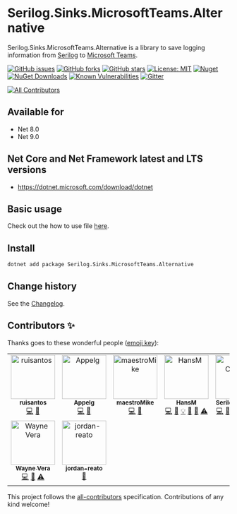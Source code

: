 Serilog.Sinks.MicrosoftTeams.Alternative
====================================

Serilog.Sinks.MicrosoftTeams.Alternative is a library to save logging information from [Serilog](https://github.com/serilog/serilog) to [Microsoft Teams](https://products.office.com/en-us/microsoft-teams/group-chat-software).

[![GitHub issues](https://img.shields.io/github/issues/serilog-contrib/Serilog.Sinks.MicrosoftTeams.Alternative.svg)](https://github.com/serilog-contrib/Serilog.Sinks.MicrosoftTeams.Alternative/issues)
[![GitHub forks](https://img.shields.io/github/forks/serilog-contrib/Serilog.Sinks.MicrosoftTeams.Alternative.svg)](https://github.com/serilog-contrib/Serilog.Sinks.MicrosoftTeams.Alternative/network)
[![GitHub stars](https://img.shields.io/github/stars/serilog-contrib/Serilog.Sinks.MicrosoftTeams.Alternative.svg)](https://github.com/serilog-contrib/Serilog.Sinks.MicrosoftTeams.Alternative/stargazers)
[![License: MIT](https://img.shields.io/badge/License-MIT-blue.svg)](https://raw.githubusercontent.com/serilog-contrib/Serilog.Sinks.MicrosoftTeams.Alternative/master/License.txt)
[![Nuget](https://img.shields.io/badge/Serilog.Sinks.MicrosoftTeams.Alternative-Nuget-brightgreen.svg)](https://www.nuget.org/packages/Serilog.Sinks.MicrosoftTeams.Alternative/)
[![NuGet Downloads](https://img.shields.io/nuget/dt/Serilog.Sinks.MicrosoftTeams.Alternative.svg)](https://www.nuget.org/packages/Serilog.Sinks.MicrosoftTeams.Alternative/)
[![Known Vulnerabilities](https://snyk.io/test/github/serilog-contrib/Serilog.Sinks.MicrosoftTeams.Alternative/badge.svg)](https://snyk.io/test/github/serilog-contrib/Serilog.Sinks.MicrosoftTeams.Alternative)
[![Gitter](https://img.shields.io/matrix/Serilog-Sinks-MicrosoftTeams_community%3Agitter.im?server_fqdn=matrix.org)](https://matrix.to/#/#Serilog-Sinks-MicrosoftTeams_community:gitter.im)
<!-- ALL-CONTRIBUTORS-BADGE:START - Do not remove or modify this section -->
[![All Contributors](https://img.shields.io/badge/all_contributors-9-orange.svg?style=flat-square)](#contributors-)
<!-- ALL-CONTRIBUTORS-BADGE:END -->

## Available for
* Net 8.0
* Net 9.0

## Net Core and Net Framework latest and LTS versions
* https://dotnet.microsoft.com/download/dotnet

## Basic usage
Check out the how to use file [here](https://github.com/serilog-contrib/Serilog.Sinks.MicrosoftTeams.Alternative/blob/master/HowToUse.md).

## Install
```bash
dotnet add package Serilog.Sinks.MicrosoftTeams.Alternative
```

Change history
--------------

See the [Changelog](https://github.com/serilog-contrib/Serilog.Sinks.MicrosoftTeams.Alternative/blob/master/Changelog.md).

## Contributors ✨

Thanks goes to these wonderful people ([emoji key](https://allcontributors.org/docs/en/emoji-key)):

<!-- ALL-CONTRIBUTORS-LIST:START - Do not remove or modify this section -->
<!-- prettier-ignore-start -->
<!-- markdownlint-disable -->
<table>
  <tbody>
    <tr>
      <td align="center" valign="top" width="14.28%"><a href="https://github.com/ruisantos"><img src="https://avatars.githubusercontent.com/u/218613?v=4?s=100" width="100px;" alt="ruisantos"/><br /><sub><b>ruisantos</b></sub></a><br /><a href="https://github.com/serilog-contrib/Serilog.Sinks.MicrosoftTeams.Alternative/commits?author=ruisantos" title="Code">💻</a> <a href="https://github.com/serilog-contrib/Serilog.Sinks.MicrosoftTeams.Alternative/commits?author=ruisantos" title="Documentation">📖</a></td>
      <td align="center" valign="top" width="14.28%"><a href="https://github.com/Appelg"><img src="https://avatars.githubusercontent.com/u/50763504?v=4?s=100" width="100px;" alt="Appelg"/><br /><sub><b>Appelg</b></sub></a><br /><a href="https://github.com/serilog-contrib/Serilog.Sinks.MicrosoftTeams.Alternative/commits?author=Appelg" title="Code">💻</a> <a href="https://github.com/serilog-contrib/Serilog.Sinks.MicrosoftTeams.Alternative/commits?author=Appelg" title="Documentation">📖</a></td>
      <td align="center" valign="top" width="14.28%"><a href="https://github.com/maestroMike"><img src="https://avatars.githubusercontent.com/u/2403754?v=4?s=100" width="100px;" alt="maestroMike"/><br /><sub><b>maestroMike</b></sub></a><br /><a href="https://github.com/serilog-contrib/Serilog.Sinks.MicrosoftTeams.Alternative/commits?author=maestroMike" title="Code">💻</a> <a href="https://github.com/serilog-contrib/Serilog.Sinks.MicrosoftTeams.Alternative/commits?author=maestroMike" title="Documentation">📖</a></td>
      <td align="center" valign="top" width="14.28%"><a href="https://franzhuber23.blogspot.de/"><img src="https://avatars.githubusercontent.com/u/9639361?v=4?s=100" width="100px;" alt="HansM"/><br /><sub><b>HansM</b></sub></a><br /><a href="https://github.com/serilog-contrib/Serilog.Sinks.MicrosoftTeams.Alternative/commits?author=SeppPenner" title="Code">💻</a> <a href="https://github.com/serilog-contrib/Serilog.Sinks.MicrosoftTeams.Alternative/commits?author=SeppPenner" title="Documentation">📖</a> <a href="#example-SeppPenner" title="Examples">💡</a> <a href="#maintenance-SeppPenner" title="Maintenance">🚧</a> <a href="#projectManagement-SeppPenner" title="Project Management">📆</a> <a href="https://github.com/serilog-contrib/Serilog.Sinks.MicrosoftTeams.Alternative/commits?author=SeppPenner" title="Tests">⚠️</a></td>
      <td align="center" valign="top" width="14.28%"><a href="https://github.com/serilog-contrib"><img src="https://avatars.githubusercontent.com/u/78050538?v=4?s=100" width="100px;" alt="Serilog Contrib"/><br /><sub><b>Serilog Contrib</b></sub></a><br /><a href="https://github.com/serilog-contrib/Serilog.Sinks.MicrosoftTeams.Alternative/commits?author=serilog-contrib" title="Code">💻</a> <a href="https://github.com/serilog-contrib/Serilog.Sinks.MicrosoftTeams.Alternative/commits?author=serilog-contrib" title="Documentation">📖</a> <a href="#example-serilog-contrib" title="Examples">💡</a> <a href="#maintenance-serilog-contrib" title="Maintenance">🚧</a> <a href="#projectManagement-serilog-contrib" title="Project Management">📆</a> <a href="https://github.com/serilog-contrib/Serilog.Sinks.MicrosoftTeams.Alternative/commits?author=serilog-contrib" title="Tests">⚠️</a></td>
      <td align="center" valign="top" width="14.28%"><a href="https://github.com/nelsonroliveira"><img src="https://avatars.githubusercontent.com/u/10381502?v=4?s=100" width="100px;" alt="Nelson Oliveira"/><br /><sub><b>Nelson Oliveira</b></sub></a><br /><a href="https://github.com/serilog-contrib/Serilog.Sinks.MicrosoftTeams.Alternative/commits?author=nelsonroliveira" title="Code">💻</a> <a href="https://github.com/serilog-contrib/Serilog.Sinks.MicrosoftTeams.Alternative/commits?author=nelsonroliveira" title="Documentation">📖</a></td>
      <td align="center" valign="top" width="14.28%"><a href="https://goman.ch"><img src="https://avatars.githubusercontent.com/u/32844137?v=4?s=100" width="100px;" alt="Goman"/><br /><sub><b>Goman</b></sub></a><br /><a href="https://github.com/serilog-contrib/Serilog.Sinks.MicrosoftTeams.Alternative/commits?author=mggrand" title="Code">💻</a></td>
    </tr>
    <tr>
      <td align="center" valign="top" width="14.28%"><a href="https://github.com/veraw"><img src="https://avatars.githubusercontent.com/u/2069157?v=4?s=100" width="100px;" alt="Wayne Vera"/><br /><sub><b>Wayne Vera</b></sub></a><br /><a href="https://github.com/serilog-contrib/Serilog.Sinks.MicrosoftTeams.Alternative/commits?author=veraw" title="Code">💻</a> <a href="https://github.com/serilog-contrib/Serilog.Sinks.MicrosoftTeams.Alternative/commits?author=veraw" title="Documentation">📖</a> <a href="https://github.com/serilog-contrib/Serilog.Sinks.MicrosoftTeams.Alternative/commits?author=veraw" title="Tests">⚠️</a></td>
      <td align="center" valign="top" width="14.28%"><a href="https://github.com/jordan-reato"><img src="https://avatars.githubusercontent.com/u/48877695?v=4?s=100" width="100px;" alt="jordan-reato"/><br /><sub><b>jordan-reato</b></sub></a><br /><a href="https://github.com/serilog-contrib/Serilog.Sinks.MicrosoftTeams.Alternative/commits?author=jordan-reato" title="Documentation">📖</a></td>
    </tr>
  </tbody>
</table>

<!-- markdownlint-restore -->
<!-- prettier-ignore-end -->

<!-- ALL-CONTRIBUTORS-LIST:END -->

This project follows the [all-contributors](https://github.com/all-contributors/all-contributors) specification. Contributions of any kind welcome!
